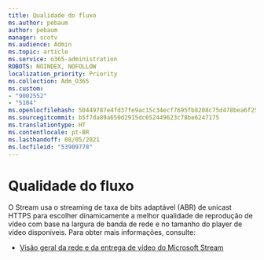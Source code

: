 ```yaml
---
title: Qualidade do fluxo
ms.author: pebaum
author: pebaum
manager: scotv
ms.audience: Admin
ms.topic: article
ms.service: o365-administration
ROBOTS: NOINDEX, NOFOLLOW
localization_priority: Priority
ms.collection: Adm_O365
ms.custom:
- "9002552"
- "5104"
ms.openlocfilehash: 50449787e4fd37fe9ac15c34ecf7695fb8208c75d478bea6f25af3787063083b
ms.sourcegitcommit: b5f7da89a650d2915dc652449623c78be6247175
ms.translationtype: HT
ms.contentlocale: pt-BR
ms.lasthandoff: 08/05/2021
ms.locfileid: "53909778"
---
```

# <a name="stream-quality"></a>Qualidade do fluxo

O Stream usa o streaming de taxa de bits adaptável (ABR) de unicast HTTPS para escolher dinamicamente a melhor qualidade de reprodução de vídeo com base na largura de banda de rede e no tamanho do player de vídeo disponíveis. Para obter mais informações, consulte:

- [Visão geral da rede e da entrega de vídeo do Microsoft Stream](https://docs.microsoft.com/stream/network-overview)
